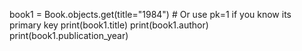 book1 = Book.objects.get(title="1984") # Or use pk=1 if you know its primary key
print(book1.title)
print(book1.author)
print(book1.publication_year)
